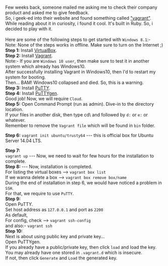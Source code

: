 Few weeks back, someone mailed me asking me to check their company product and asked me to give feedback. <br>
So, i geek-ed into their website and found something called <a href="http://en.wikipedia.org/wiki/Vagrant_%28software%29">"vagrant"</a>.
<br>
While reading about it in curiosity, i found it cool. It's built in Ruby. So, i decided to play with it. <br> <br>
Here are some of the following steps to get started with <code>Windows 8.1</code>:- <br>
Note: None of the steps works in offline. Make sure to turn on the Internet ;) <br>
<b>Step 1:</b> Install <a href="https://www.virtualbox.org/wiki/Downloads">VirtualBox</a>.<br>
<b>Step 2:</b> Install <a href="https://www.vagrantup.com/downloads.html">Vagrant</a>.<br>
Note:- If you are <code>Windows 10 user</code>, then make sure to test it in another system which already has Windows10.<br>
After successfully installing Vagrant in Windows10, then I'd to restart my system for booting. <br>
Then... BAM! Windows10 collapsed and died. So, this is a warning.<br>
<b>Step 3:</b> Install <a href="http://the.earth.li/~sgtatham/putty/latest/x86/putty.exe">PuTTY</a>.<br>
<b>Step 4:</b> Install <a href="http://the.earth.li/~sgtatham/putty/latest/x86/puttygen.exe">PuTTYgen</a>.<br>
Good job! Now, we will require <code>Cloud</code>. <br>
<b>Step 5:</b> Open Command Prompt (run as admin). Dive-in to the directory location.<br>
If your files in another disk, then type cd\ and followed by <code>d:</code> or <code>e:</code> or whatever. <br>
Remember to remove the <code>Vagrant file</code> which will be found in <code>bin</code> folder. <br>

<b>Step 6:</b>
<code>vagrant init ubuntu/trusty64</code> --- this is official box for Ubuntu Server 14.04 LTS. <br>

<b>Step 7:</b><br>
<code>vagrant up</code> --- Now, we need to wait for few hours for the installation to complete. <br>
<b>Step 8: </b> --- Now, installation is completed. <br>
For listing the virtual boxes --> <code>vagrant box list</code> <br>
If we wanna delete a box --> <code>vagrant box remove box/name </code> <br>
During the end of installation in step 6, we would have noticed a problem in <code>SSH</code>. <br>
For that, we require to use <code>PuTTY</code>. <br>
<b>Step 9:</b> <br>
Open PuTTY. <br>
Set host address as <code>127.0.0.1</code> and port as <code>2200</code> <br>
As default, <br>
For config, check --> <code>vagrant ssh-config</code> <br> and also:- <code>vagrant ssh</code> <br>
<b>Step 10:</b><br>
Next is about using public key and private key... <br>
Open PuTTYgen. <br>
If you already have a public/private key, then click <code>load</code> and load the key. <br>
You may already have one stored in <code>.vagrant.d</code> which is insecure. <br>
If not, then click <code>Generate</code> and <code>Load</code> the generated key.
